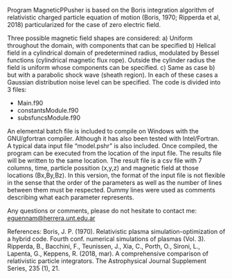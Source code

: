 Program MagneticPPusher is based on the Boris integration algorithm of relativistic charged particle equation of motion (Boris, 1970; Ripperda et al, 2018) particularized for the case of zero electric field.
  
Three possible magnetic field shapes are considered:
a)	Uniform throughout the domain, with components that can be specified
b)	Helical field in a cylindrical domain of predetermined radius, modulated by Bessel functions (cylindrical magnetic flux rope). Outside the cylinder radius the field is uniform whose components can be specified.
c)	Same as case b) but with a parabolic shock wave (sheath region).
In each of these cases a Gaussian distribution noise level can be specified.
The code is divided into 3 files: 
-	Main.f90
-	constantsModule.f90
-	subsfuncsModule.f90

An elemental batch file is included to compile on Windows with the GNU/gfortran compiler. Although it has also been tested with Intel/Fortran.  
A typical data input file “model.pshr” is also included.
Once compiled, the program can be executed from the location of the input file. The results file will be written to the same location.
The result file is a csv file with 7 columns, time, particle possition (x,y,z) and magnetic field at those locations (Bx,By,Bz).
In this version, the format of the input file is not flexible in the sense that the order of the parameters as well as the number of lines between them must be respected. Dummy lines were used as comments describing what each parameter represents.
 
Any questions or comments, please do not hesitate to contact me: eguennam@herrera.unt.edu.ar

References:
Boris, J. P. (1970). Relativistic plasma simulation-optimization of a hybrid code. Fourth conf. numerical simulations of plasmas (Vol. 3).
Ripperda, B., Bacchini, F., Teunissen, J., Xia, C., Porth, O., Sironi, L., Lapenta, G., Keppens, R. (2018, mar). A comprehensive comparison of relativistic particle integrators. The Astrophysical Journal Supplement Series, 235 (1), 21.
